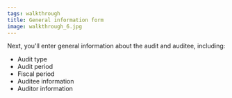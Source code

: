 ```yaml
---
tags: walkthrough
title: General information form
image: walkthrough_6.jpg
---
```


Next, you'll enter general information about the audit and auditee, including:

* Audit type
* Audit period
* Fiscal period
* Auditee information
* Auditor information




